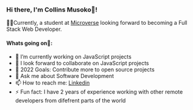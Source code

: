 ### Hi there, I'm Collins Musoko👋!

👨‍💻Currently, a student at [Microverse](https://www.microverse.org/) looking forward to becoming a Full Stack Web Developer.

#### Whats going on🙌:

- 🔭 I’m currently working on JavaScript projects
- 👯 I look forward to collaborate on JavaScript projects
- 🎁 2022 Goals: Contribute more to open source projects
- 💬 Ask me about Software Development
- 📫 How to reach me: [Linkedin](https://www.linkedin.com/in/collins-musoko-864881120/)
- ⚡ Fun fact: I have 2 years of experience working with other remote developers from difefrent parts of the world
